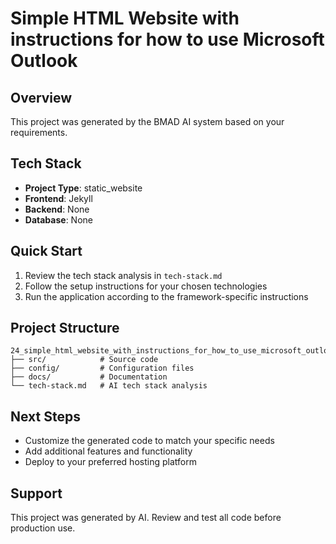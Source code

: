 # Simple HTML Website with instructions for how to use Microsoft Outlook

## Overview
This project was generated by the BMAD AI system based on your requirements.

## Tech Stack
- **Project Type**: static_website
- **Frontend**: Jekyll
- **Backend**: None
- **Database**: None

## Quick Start
1. Review the tech stack analysis in `tech-stack.md`
2. Follow the setup instructions for your chosen technologies
3. Run the application according to the framework-specific instructions

## Project Structure
```
24_simple_html_website_with_instructions_for_how_to_use_microsoft_outlook/
├── src/            # Source code
├── config/         # Configuration files
├── docs/           # Documentation
└── tech-stack.md   # AI tech stack analysis
```

## Next Steps
- Customize the generated code to match your specific needs
- Add additional features and functionality
- Deploy to your preferred hosting platform

## Support
This project was generated by AI. Review and test all code before production use.
